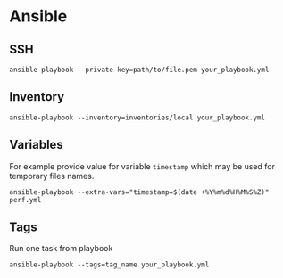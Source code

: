 # Ansible

## SSH

    ansible-playbook --private-key=path/to/file.pem your_playbook.yml

## Inventory

    ansible-playbook --inventory=inventories/local your_playbook.yml

## Variables

For example provide value for variable `timestamp`
which may be used for temporary files names.

    ansible-playbook --extra-vars="timestamp=$(date +%Y%m%d%H%M%S%Z)" perf.yml

## Tags

Run one task from playbook

    ansible-playbook --tags=tag_name your_playbook.yml
